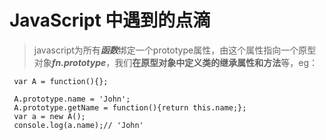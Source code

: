 # JavaScript 中遇到的点滴

> javascript为所有***函数***绑定一个prototype属性，由这个属性指向一个原型对象***fn.prototype***，我们**在原型对象中定义类的继承属性和方法**等，eg：

` var A = function(){};`  

` A.prototype.name = 'John';`  
` A.prototype.getName = function(){return this.name;};`  
` var a = new A();`  
` console.log(a.name);// 'John'`
